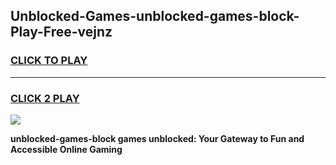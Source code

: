 
## Unblocked-Games-unblocked-games-block-Play-Free-vejnz
<h3>
<a href="https://premium76.site?title=unblocked-games-block&ref=20A">CLICK TO PLAY</a></h3>
<hr>

<h3>
<a href="https://premium76.site?title=unblocked-games-block&ref=20A">CLICK 2 PLAY</a>
  
</h3>

<a href="https://premium76.site?title=unblocked-games-block&ref=20A"><img src="https://clearcache.store/games.png"></a>


**unblocked-games-block games unblocked: Your Gateway to Fun and Accessible Online Gaming**
